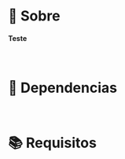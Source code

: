 <h1>📃 Sobre</h1>
 
<h4 align="justify">Teste</h4>

<br>

<h1>🔧 Dependencias</h1>
 
<br>

<h1>📚 Requisitos</h1>

<ul>
